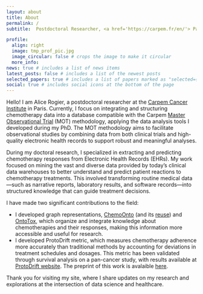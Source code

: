 ```yaml
---
layout: about
title: About
permalink: /
subtitle:  Postdoctoral Researcher, <a href='https://carpem.fr/en/'> Paris Carpem Cancer Institute</a>

profile:
  align: right
  image: tmp_prof_pic.jpg
  image_circular: false # crops the image to make it circular
  more_info: 
news: true # includes a list of news items
latest_posts: false # includes a list of the newest posts
selected_papers: true # includes a list of papers marked as "selected={true}"
social: true # includes social icons at the bottom of the page
---
```


Hello! I am Alice Rogier, a postdoctoral researcher at the [Carpem Cancer Institute](https://carpem.fr/en/) in Paris. Currently, I focus on integrating and structuring chemotherapy data into a database compatible with the Carpem [Master Observational Trial](https://www.sciencedirect.com/science/article/pii/S0092867419313716) (MOT) methodology, applying the data analysis tools I developed during my PhD. The MOT methodology aims to facilitate observational studies by combining data from both clinical trials and high-quality electronic health records to support robust and meaningful analyses.

During my doctoral research, I specialized in extracting and predicting chemotherapy responses from Electronic Health Records (EHRs). My work focused on mining the vast and diverse data provided by today’s clinical data warehouses to better understand and predict patient reactions to chemotherapy treatments. This involved transforming routine medical data—such as narrative reports, laboratory results, and software records—into structured knowledge that can guide treatment decisions.


I have made two significant contributions to the field:
* I developed graph representations, [ChemoOnto](https://zenodo.org/records/10548491) (and its [reuse](https://hal.science/hal-04455155)) and [OntoTox](https://inria.hal.science/hal-03364585), which organize and integrate knowledge about chemotherapies and their responses, making this information more accessible and useful for research.
* I developed ProtoDrift metric, which measures chemotherapy adherence more accurately than traditional methods by accounting for deviations in treatment schedules and dosages. This metric has been validated through survival analysis on a pan-cancer study, with results available at [ProtoDrift website](https://files.inria.fr/protodrift-surv/). The preprint of this work is avalaible [here](https://papers.ssrn.com/sol3/papers.cfm?abstract_id=4979821). 


Thank you for visiting my site, where I share updates on my research and explorations at the intersection of data science and healthcare.
